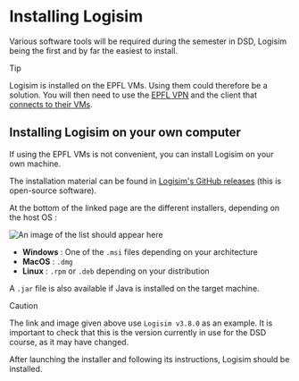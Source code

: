 # Installing Logisim

Various software tools will be required during the semester in DSD, Logisim being the first and by far the easiest to install.

> [!TIP]
> Logisim is installed on the EPFL VMs. Using them could therefore be a solution. You will then need to use the [EPFL VPN](https://www.epfl.ch/campus/services/en/it-services/network-services/remote-intranet-access/vpn-clients-available/) and the client that [connects to their VMs](https://vdi.epfl.ch/).

## Installing Logisim on your own computer

If using the EPFL VMs is not convenient, you can install Logisim on your own machine.

The installation material can be found in [Logisim's GitHub releases](https://github.com/logisim-evolution/logisim-evolution/releases/tag/v3.8.0) (this is open-source software).

At the bottom of the linked page are the different installers, depending on the host OS :

![`An image of the list should appear here`](/images/logisim/logisim-installation-installers-list.png)

- **Windows** : One of the `.msi` files depending on your architecture
- **MacOS** : `.dmg`
- **Linux** : `.rpm` or `.deb` depending on your distribution

A `.jar` file is also available if Java is installed on the target machine.

> [!CAUTION]
> The link and image given above use `Logisim v3.8.0` as an example. It is important to check that this is the version currently in use for the DSD course, as it may have changed.

After launching the installer and following its instructions, Logisim should be installed.
